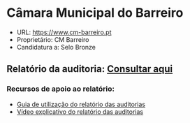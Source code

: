 # Câmara Municipal do Barreiro
- URL: https://www.cm-barreiro.pt
- Proprietário: CM Barreiro
- Candidatura a: Selo Bronze

## Relatório da auditoria: [Consultar aqui](https://unidade-acesso.github.io/report_002/reporte_report_002.html)

### Recursos de apoio ao relatório:
- [Guia de utilização do relatório das auditorias](https://unidade-acesso.github.io/reports/guia-utilizacao-relatorio-auditoria.html)
- [Vídeo explicativo do relatório das auditorias](https://unidade-acesso.github.io/reports/guia-utilizacao-relatorio-auditoria.html)
